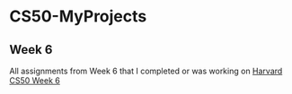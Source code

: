 # CS50-MyProjects

## Week 6

All assignments from Week 6 that I completed or was working on [Harvard CS50 Week 6](https://cs50.harvard.edu/college/2019/spring/psets/6/) 
